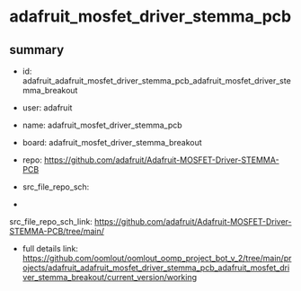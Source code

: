 # adafruit_mosfet_driver_stemma_pcb
 
## summary 
* id: adafruit_adafruit_mosfet_driver_stemma_pcb_adafruit_mosfet_driver_stemma_breakout
* user: adafruit
* name: adafruit_mosfet_driver_stemma_pcb
* board: adafruit_mosfet_driver_stemma_breakout
* repo: https://github.com/adafruit/Adafruit-MOSFET-Driver-STEMMA-PCB



* src_file_repo_sch: 
*
 src_file_repo_sch_link: https://github.com/adafruit/Adafruit-MOSFET-Driver-STEMMA-PCB/tree/main/
* full details link: https://github.com/oomlout/oomlout_oomp_project_bot_v_2/tree/main/projects/adafruit_adafruit_mosfet_driver_stemma_pcb_adafruit_mosfet_driver_stemma_breakout/current_version/working  






